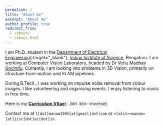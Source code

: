 ```yaml
---
permalink: /
title: "About me"
excerpt: "About me"
author_profile: true
redirect_from: 
  - /about/
  - /about.html
---
```

I am Ph.D. student in the [Department of Electrical Engineering](http://www.ee.iisc.ac.in){:target="_blank"}, [Indian Institute of Science](https://iisc.ac.in/), Bengaluru. I am working at Computer Vision Laboratory, headed by Dr [Venu Madhav Govindu](http://www.ee.iisc.ac.in/people/faculty/venu/index.html). Currently, I am looking into problems in 3D Vision, primarily on structure-from-motion and SLAM pipelines.

During B.Tech., I was working on impulse noise removal from colour images. I like volunteering and organising events. I enjoy listening to music in free time.

Here is my [__Curriculum Vitae__](\files\deep-patel-cv.pdf){: .btn .btn--inverse}

Contact me at `l[dot]manam1995[at]gmail[dot]com` or `<lalit><manam>[at]iisc[dot]ac[dot]in`.
